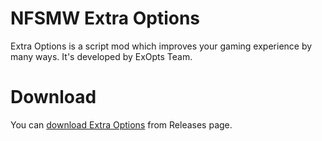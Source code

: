 # NFSMW Extra Options
Extra Options is a script mod which improves your gaming experience by many ways. It's developed by ExOpts Team.  

# Download
You can [download Extra Options](https://github.com/ExOptsTeam/NFSMWExOpts/releases) from Releases page.
